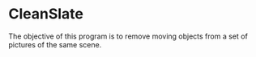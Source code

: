 # CleanSlate

The objective of this program is to remove moving objects from a set of pictures of the same scene.


